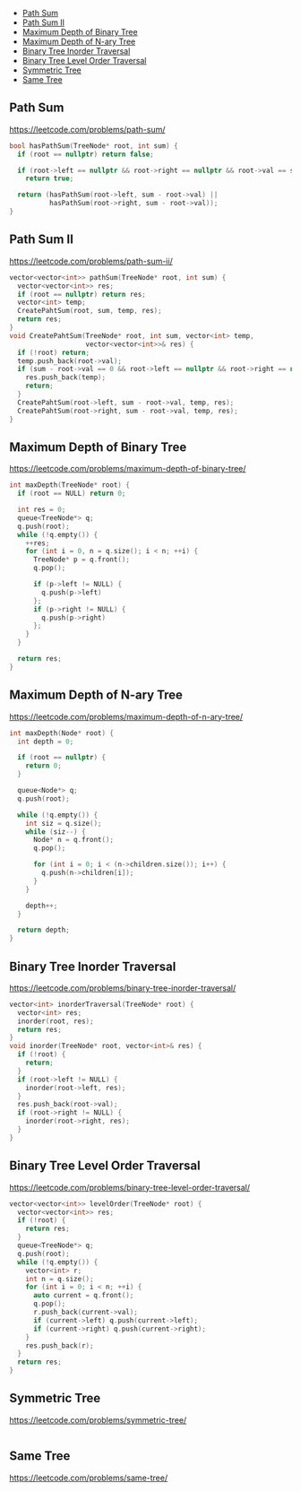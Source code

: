 + [Path Sum](#path-sum)
+ [Path Sum II](#path-sum-ii)
+ [Maximum Depth of Binary Tree](#maximum-depth-of-binary-tree)
+ [Maximum Depth of N-ary Tree](#maximum-depth-of-n-ary-tree)
+ [Binary Tree Inorder Traversal](#binary-tree-inorder-traversal)
+ [Binary Tree Level Order Traversal](#binary-tree-level-order-traversal)
+ [Symmetric Tree](#symmetric-tree)
+ [Same Tree](#same-tree)

## Path Sum

https://leetcode.com/problems/path-sum/

```cpp
bool hasPathSum(TreeNode* root, int sum) {
  if (root == nullptr) return false;

  if (root->left == nullptr && root->right == nullptr && root->val == sum)
    return true;

  return (hasPathSum(root->left, sum - root->val) ||
          hasPathSum(root->right, sum - root->val));
}
```

## Path Sum II

https://leetcode.com/problems/path-sum-ii/

```cpp
vector<vector<int>> pathSum(TreeNode* root, int sum) {
  vector<vector<int>> res;
  if (root == nullptr) return res;
  vector<int> temp;
  CreatePahtSum(root, sum, temp, res);
  return res;
}
void CreatePahtSum(TreeNode* root, int sum, vector<int> temp,
                   vector<vector<int>>& res) {
  if (!root) return;
  temp.push_back(root->val);
  if (sum - root->val == 0 && root->left == nullptr && root->right == nullptr) {
    res.push_back(temp);
    return;
  }
  CreatePahtSum(root->left, sum - root->val, temp, res);
  CreatePahtSum(root->right, sum - root->val, temp, res);
}
```

## Maximum Depth of Binary Tree

https://leetcode.com/problems/maximum-depth-of-binary-tree/

```cpp
int maxDepth(TreeNode* root) {
  if (root == NULL) return 0;

  int res = 0;
  queue<TreeNode*> q;
  q.push(root);
  while (!q.empty()) {
    ++res;
    for (int i = 0, n = q.size(); i < n; ++i) {
      TreeNode* p = q.front();
      q.pop();

      if (p->left != NULL) {
        q.push(p->left)
      };
      if (p->right != NULL) {
        q.push(p->right)
      };
    }
  }

  return res;
}
```

## Maximum Depth of N-ary Tree

https://leetcode.com/problems/maximum-depth-of-n-ary-tree/

```cpp
int maxDepth(Node* root) {
  int depth = 0;

  if (root == nullptr) {
    return 0;
  }

  queue<Node*> q;
  q.push(root);

  while (!q.empty()) {
    int siz = q.size();
    while (siz--) {
      Node* n = q.front();
      q.pop();

      for (int i = 0; i < (n->children.size()); i++) {
        q.push(n->children[i]);
      }
    }

    depth++;
  }

  return depth;
}
```

## Binary Tree Inorder Traversal

https://leetcode.com/problems/binary-tree-inorder-traversal/

```cpp
vector<int> inorderTraversal(TreeNode* root) {
  vector<int> res;
  inorder(root, res);
  return res;
}
void inorder(TreeNode* root, vector<int>& res) {
  if (!root) {
    return;
  }
  if (root->left != NULL) {
    inorder(root->left, res);
  }
  res.push_back(root->val);
  if (root->right != NULL) {
    inorder(root->right, res);
  }
}
```

## Binary Tree Level Order Traversal

https://leetcode.com/problems/binary-tree-level-order-traversal/

```cpp
vector<vector<int>> levelOrder(TreeNode* root) {
  vector<vector<int>> res;
  if (!root) {
    return res;
  }
  queue<TreeNode*> q;
  q.push(root);
  while (!q.empty()) {
    vector<int> r;
    int n = q.size();
    for (int i = 0; i < n; ++i) {
      auto current = q.front();
      q.pop();
      r.push_back(current->val);
      if (current->left) q.push(current->left);
      if (current->right) q.push(current->right);
    }
    res.push_back(r);
  }
  return res;
}
```

## Symmetric Tree

https://leetcode.com/problems/symmetric-tree/

```cpp

```

## Same Tree

https://leetcode.com/problems/same-tree/

```cpp

```
